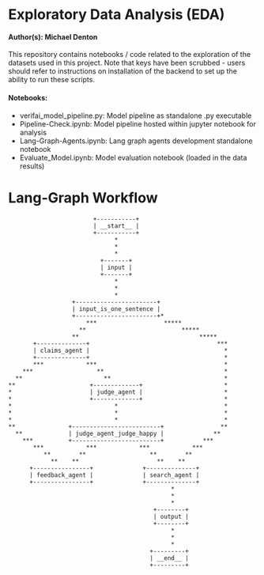 # Exploratory Data Analysis (EDA)
#### Author(s): Michael Denton

This repository contains notebooks / code related to the exploration of the datasets used in this project.
Note that keys have been scrubbed - users should refer to instructions on installation of the backend to set up the ability to run these scripts.

#### Notebooks:
- verifai_model_pipeline.py: Model pipeline as standalone .py executable
- Pipeline-Check.ipynb: Model pipeline hosted within jupyter notebook for analysis
- Lang-Graph-Agents.ipynb: Lang graph agents development standalone notebook
- Evaluate_Model.ipynb: Model evaluation notebook (loaded in the data results)

# Lang-Graph Workflow
```
                        +-----------+                          
                        | __start__ |                          
                        +-----------+                          
                              *                                
                              *                                
                              *                                
                          +-------+                            
                          | input |                            
                          +-------+                            
                              *                                
                              *                                
                              *                                
                  +-----------------------+                    
                  | input_is_one_sentence |                    
                  +-----------------------+*                   
                      ***                   *****              
                    **                           *****         
                  **                                  *****    
       +--------------+                                    *** 
       | claims_agent |                                      * 
       +--------------+                                      * 
       ***            ***                                    * 
    ***                  **                                  * 
  **                       **                                * 
**                     +-------------+                       * 
*                      | judge_agent |                       * 
*                      +-------------+                       * 
*                             *                              * 
*                             *                              * 
*                             *                              * 
**               +-------------------------+                ** 
  **             | judge_agent_judge_happy |              **   
    ***          +-------------------------+           ***     
       ***            ***            ***            ***        
          **        **                  **        **           
            **    **                      **    **             
      +----------------+              +--------------+         
      | feedback_agent |              | search_agent |         
      +----------------+              +--------------+         
                                              *                
                                              *                
                                              *                
                                         +--------+            
                                         | output |            
                                         +--------+            
                                              *                
                                              *                
                                              *                
                                        +---------+            
                                        | __end__ |            
                                        +---------+   
